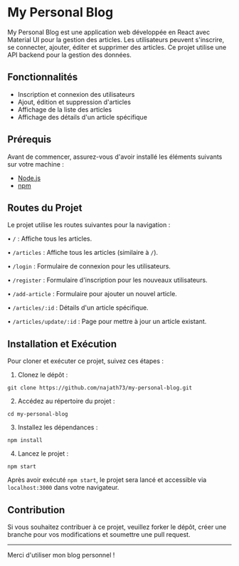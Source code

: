 # My Personal Blog

My Personal Blog est une application web développée en React avec Material UI pour la gestion des articles. Les utilisateurs peuvent s'inscrire, se connecter, ajouter, éditer et supprimer des articles. Ce projet utilise une API backend pour la gestion des données.


## Fonctionnalités
- Inscription et connexion des utilisateurs
- Ajout, édition et suppression d'articles
- Affichage de la liste des articles
- Affichage des détails d'un article spécifique

## Prérequis
Avant de commencer, assurez-vous d'avoir installé les éléments suivants sur votre machine :
- [Node.js](https://nodejs.org/en/)
- [npm](https://www.npmjs.com/)


## Routes du Projet

Le projet utilise les routes suivantes pour la navigation :

•  `/` : Affiche tous les articles.

•  `/articles` : Affiche tous les articles (similaire à `/`).

•  `/login` : Formulaire de connexion pour les utilisateurs.

•  `/register` : Formulaire d'inscription pour les nouveaux utilisateurs.

•  `/add-article` : Formulaire pour ajouter un nouvel article.

•  `/articles/:id` : Détails d'un article spécifique.

•  `/articles/update/:id` : Page pour mettre à jour un article existant.


## Installation et Exécution

Pour cloner et exécuter ce projet, suivez ces étapes :

1. Clonez le dépôt :

```
git clone https://github.com/najath73/my-personal-blog.git
```

2. Accédez au répertoire du projet :

```
cd my-personal-blog
```

3. Installez les dépendances :

```
npm install
```

4. Lancez le projet :

```
npm start
```


Après avoir exécuté `npm start`, le projet sera lancé et accessible via `localhost:3000` dans votre navigateur.

## Contribution

Si vous souhaitez contribuer à ce projet, veuillez forker le dépôt, créer une branche pour vos modifications et soumettre une pull request.

---

Merci d'utiliser mon blog personnel !
